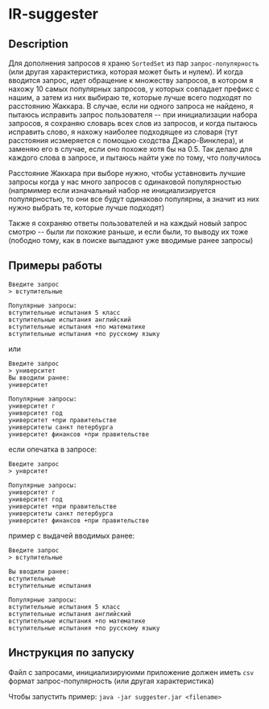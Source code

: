 # IR-suggester

## Description

Для дополнения запросов я храню `SortedSet` из пар `запрос-популярность` (или другая характеристика, которая может быть и нулем). И когда вводится запрос, идет обращение к множеству запросов, в котором я нахожу 10 самых популярных запросов, у которых совпадает префикс с нашим, а затем из них выбираю те, которые лучше всего подходят по расстоянию Жаккара. В случае, если ни одного запроса не найдено, я  пытаюсь исправить запрос пользователя -- при инициализации набора запросов, я сохраняю словарь всех слов из запросов, и когда пытаюсь исправить слово, я нахожу наиболее подходящее из словаря (тут расстояния исзмеряется с помощью сходства Джаро-Винклера), и заменяю его в случае, если оно похоже хотя бы на 0.5. Так делаю для каждого слова в запросе, и пытаюсь найти уже по тому, что получилось 

Расстояние Жаккара при выборе нужно, чтобы уставновить лучшие запросы когда у нас много запросов с одинаковой популярностью (напрмимер если изначальный набор не инициализируется популярностью, то они все будут одинаково популярны, а значит из них нужно выбрать те, которые лучше подходят)

Также я сохраняю ответы пользователей и на каждый новый запрос смотрю -- были ли похожие раньше, и если были, то выводу их тоже (пободно тому, как в поиске выпадают уже вводимые ранее запросы)

## Примеры работы

    Введите запрос 
    > вступительные

    Популярные запросы:
    вступительные испытания 5 класс
    вступительные испытания английский
    вступительные испытания +по математике
    вступительные испытания +по русскому языку
или

    Введите запрос 
    > университет
    Вы вводили ранее:
    университет

    Популярные запросы:
    университет г
    университет год
    университет +при правительстве
    университеты санкт петербурга
    университет финансов +при правительстве


если опечатка в запросе:

    Введите запрос 
    > унврситет
    
    Популярные запросы:
    университет г
    университет год
    университет +при правительстве
    университеты санкт петербурга
    университет финансов +при правительстве


пример с выдачей вводимых ранее:

    Введите запрос 
    > вступительные
    
    Вы вводили ранее:
    вступительные
    вступительные испытания
    
    Популярные запросы:
    вступительные испытания 5 класс
    вступительные испытания английский
    вступительные испытания +по математике
    вступительные испытания +по русскому языку




## Инструкция по запуску
Файл с запросами, инициализируюими приложение должен иметь `csv` формат запрос-популярность (или другая характеристика)

Чтобы запустить пример:
`java -jar suggester.jar <filename>`


